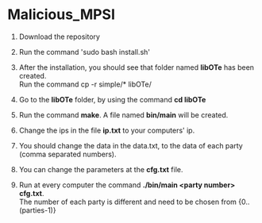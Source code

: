 # Malicious_MPSI


1) Download the repository

2) Run the command 'sudo bash install.sh'

3) After the installation, you should see that folder named **libOTe** has been created.
   <br>Run the command cp -r simple/* libOTe/
 
4) Go to the **libOTe** folder, by using the command **cd libOTe**

5) Run the command **make**. A file named **bin/main** will be created.

6) Change the ips in the file **ip.txt** to your computers' ip.

7) You should change the data in the data.txt, to the data of each party (comma separated numbers).

8) You can change the parameters at the **cfg.txt** file.

9) Run at every computer the command **./bin/main <<a>party number> cfg.txt**.
   <br> The number of each party is different and need to be chosen from {0..(parties-1)}

